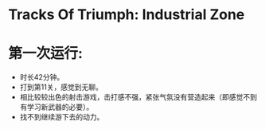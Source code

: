 # Tracks Of Triumph: Industrial Zone
# 第一次运行:
  * 时长42分钟。
  * 打到第11关，感觉到无聊。
  * 相比较较出色的射击游戏，击打感不强，紧张气氛没有营造起来（即感觉不到有学习新武器的必要）。
  * 找不到继续游下去的动力。
